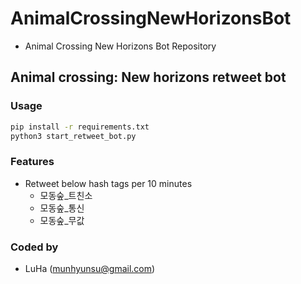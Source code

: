# AnimalCrossingNewHorizonsBot
- Animal Crossing New Horizons Bot Repository

## Animal crossing: New horizons retweet bot

### Usage
  ```bash
  pip install -r requirements.txt
  python3 start_retweet_bot.py
  ```

### Features
- Retweet below hash tags per 10 minutes
  - 모동숲\_트친소
  - 모동숲\_통신
  - 모동숲\_무값

### Coded by
- LuHa (munhyunsu@gmail.com)

